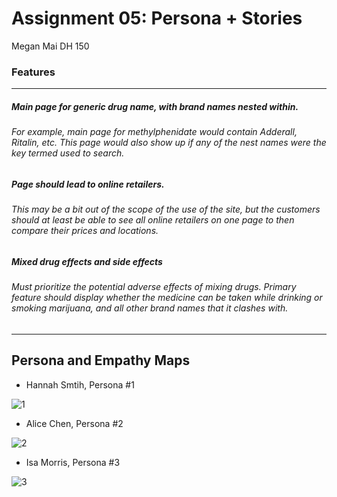 # Assignment 05: Persona + Stories
Megan Mai DH 150
### Features
*** 
##### Main page for generic drug name, with brand names nested within.
###### For example, main page for methylphenidate would contain Adderall, Ritalin, etc. This page would also show up if any of the nest names were the key termed used to search.
##### Page should lead to online retailers. 
###### This may be a bit out of the scope of the use of the site, but the customers should at least be able to see all online retailers on one page to then compare their prices and locations.
##### Mixed drug effects and side effects
###### Must prioritize the potential adverse effects of mixing drugs. Primary feature should display whether the medicine can be taken while drinking or smoking marijuana, and all other brand names that it clashes with.
***
## Persona and Empathy Maps

- Hannah Smtih, Persona #1

![1](https://user-images.githubusercontent.com/59623164/74213187-fdf2e180-4c4c-11ea-8740-87e4dd5d6ba1.png)

- Alice Chen, Persona #2

![2](https://user-images.githubusercontent.com/59623164/74213331-85405500-4c4d-11ea-92c3-ffd7f800e184.png)

- Isa Morris, Persona #3

![3](https://user-images.githubusercontent.com/59623164/74213368-b28d0300-4c4d-11ea-8691-e5908d2d99d8.png)
